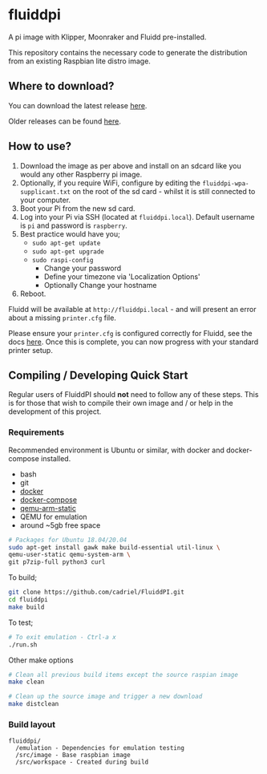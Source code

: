 # fluiddpi
A pi image with Klipper, Moonraker and Fluidd pre-installed.

This repository contains the necessary code to generate the distribution from an existing Raspbian lite distro image.

## Where to download?
You can download the latest release [here](https://github.com/cadriel/FluiddPI/releases/latest).

Older releases can be found [here](https://github.com/cadriel/FluiddPI/releases).

## How to use?
1. Download the image as per above and install on an sdcard like you would any other Raspberry pi image.
2. Optionally, if you require WiFi, configure by editing the `fluiddpi-wpa-supplicant.txt` on the root of the sd card - whilst it is still connected to your computer.
3. Boot your Pi from the new sd card.
4. Log into your Pi via SSH (located at `fluiddpi.local`). Default username is `pi` and password is `raspberry`.
5. Best practice would have you;
    - `sudo apt-get update`
    - `sudo apt-get upgrade`
    - `sudo raspi-config`
        - Change your password
        - Define your timezone via 'Localization Options'
        - Optionally Change your hostname
6. Reboot.

Fluidd will be available at `http://fluiddpi.local` - and will present an error about a missing `printer.cfg` file.

Please ensure your `printer.cfg` is configured correctly for Fluidd, see the docs [here](https://github.com/cadriel/fluidd/blob/develop/docs/printer-setup-and-macros.md). Once this is complete, you can now progress with your standard printer setup.

## Compiling / Developing Quick Start
Regular users of FluiddPI should **not** need to follow any of these steps. This is
for those that wish to compile their own image and / or help in the development
of this project.

### Requirements
Recommended environment is Ubuntu or similar, with docker and docker-compose installed.

- bash
- git
- [docker](https://docs.docker.com/engine/install/ubuntu/)
- [docker-compose](https://docs.docker.com/compose/install/)
- [qemu-arm-static](http://packages.debian.org/sid/qemu-user-static)
- QEMU for emulation
- around ~5gb free space

```bash
# Packages for Ubuntu 18.04/20.04
sudo apt-get install gawk make build-essential util-linux \
qemu-user-static qemu-system-arm \
git p7zip-full python3 curl
```

To build;
```bash
git clone https://github.com/cadriel/FluiddPI.git
cd fluiddpi
make build
```

To test;
```bash
# To exit emulation - Ctrl-a x
./run.sh
```

Other make options
```bash
# Clean all previous build items except the source raspian image
make clean

# Clean up the source image and trigger a new download
make distclean
```

### Build layout
```
fluiddpi/
  /emulation - Dependencies for emulation testing
  /src/image - Base raspbian image
  /src/workspace - Created during build
```
